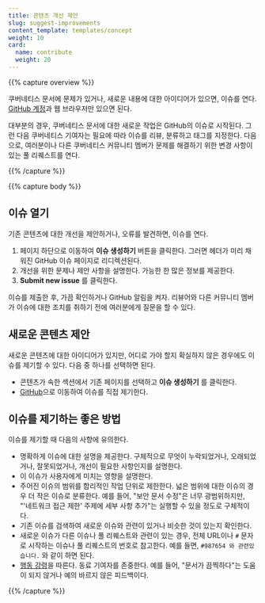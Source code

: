 ```yaml
---
title: 콘텐츠 개선 제안
slug: suggest-improvements
content_template: templates/concept
weight: 10
card:
  name: contribute
  weight: 20
---
```


{{% capture overview %}}

쿠버네티스 문서에 문제가 있거나, 새로운 내용에 대한 아이디어가 있으면, 이슈를 연다. [GitHub 계정](https://github.com/join)과 웹 브라우저만 있으면 된다.

대부분의 경우, 쿠버네티스 문서에 대한 새로운 작업은 GitHub의 이슈로 시작된다. 그런 다음
쿠버네티스 기여자는 필요에 따라 이슈를 리뷰, 분류하고 태그를 지정한다. 다음으로, 여러분이나
다른 쿠버네티스 커뮤니티 멤버가 문제를 해결하기 위한 변경 사항이 있는 풀 리퀘스트를 연다.

{{% /capture %}}

{{% capture body %}}

## 이슈 열기

기존 콘텐츠에 대한 개선을 제안하거나, 오류를 발견하면, 이슈를 연다.

1. 페이지 하단으로 이동하여 **이슈 생성하기** 버튼을 클릭한다. 그러면 헤더가
 미리 채워진 GitHub 이슈 페이지로 리디렉션된다.
2. 개선을 위한 문제나 제안 사항을 설명한다. 가능한 한 많은 정보를 제공한다.
3. **Submit new issue** 를 클릭한다.

이슈를 제출한 후, 가끔 확인하거나 GitHub 알림을 켜자.
리뷰어와 다른 커뮤니티 멤버가 이슈에 대한 조치를 취하기 전에
여러분에게 질문을 할 수 있다.

## 새로운 콘텐츠 제안

새로운 콘텐츠에 대한 아이디어가 있지만, 어디로 가야 할지 확실하지 않은 경우에도
이슈를 제기할 수 있다. 다음 중 하나를 선택하면 된다.

- 콘텐츠가 속한 섹션에서 기존 페이지를 선택하고 **이슈 생성하기** 를 클릭한다.
- [GitHub](https://github.com/kubernetes/website/issues/new/)으로 이동하여 이슈를 직접 제기한다.

## 이슈를 제기하는 좋은 방법


이슈를 제기할 때 다음의 사항에 유의한다.

- 명확하게 이슈에 대한 설명을 제공한다. 구체적으로 무엇이 누락되었거나, 오래되었거나,
  잘못되었거나, 개선이 필요한 사항인지를 설명한다.
- 이 이슈가 사용자에게 미치는 영향을 설명한다.
- 주어진 이슈의 범위를 합리적인 작업 단위로 제한한다. 넓은 범위에 대한
  이슈의 경우 더 작은 이슈로 분류한다. 예를 들어, "보안 문서 수정"은
  너무 광범위하지만, "'네트워크 접근 제한' 주제에 세부 사항 추가"는
  실행할 수 있을 정도로 구체적이다.
- 기존 이슈를 검색하여 새로운 이슈와 관련이 있거나 비슷한 것이 있는지
  확인한다.
- 새로운 이슈가 다른 이슈나 풀 리퀘스트와 관련이 있는 경우, 전체 URL이나
  `#` 문자로 시작하는 이슈나 풀 리퀘스트의 번호로
  참고한다. 예를 들면, `#987654 와 관련있습니다.` 와 같이 하면 된다.
- [행동 강령](/ko/community/code-of-conduct/)을 따른다. 동료 기여자를
  존중한다. 예를 들어, "문서가 끔찍하다"는 도움이
  되지 않거나 예의 바르지 않은 피드백이다.

{{% /capture %}}
